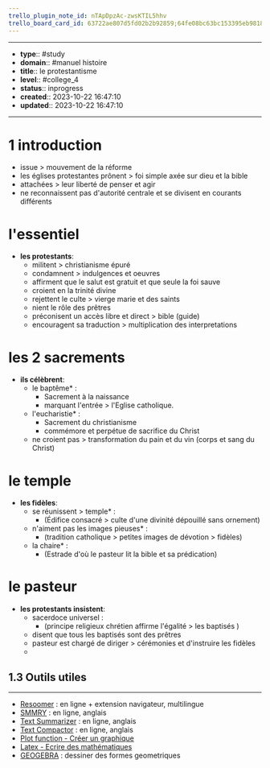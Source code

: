 ```yaml
---
trello_plugin_note_id: nTApDpzAc-zwsKTIL5hhv
trello_board_card_id: 63722ae807d5fd02b2b92859;64fe08bc63bc153395eb9818
---
```




---
- **type**:: #study
- **domain**:: #manuel histoire
- **title**:: le protestantisme
- **level**:: #college_4
- **status**:: inprogress
- **created**:: 2023-10-22 16:47:10
- **updated**:: 2023-10-22 16:47:10
---


# 1 introduction


- issue > mouvement de la réforme
- les églises protestantes prônent > foi simple axée sur dieu et la bible
- attachées > leur liberté de penser et agir
- ne reconnaissent pas d'autorité centrale et se divisent en courants différents

# l'essentiel

- **les protestants**:
	- militent > christianisme épuré
	- condamnent > indulgences et oeuvres
	- affirment que le salut est gratuit et que seule la foi sauve
	- croient en la trinité divine
	- rejettent le culte > vierge marie et des saints
	- nient le rôle des prêtres
	- préconisent un accès libre et direct > bible (guide)
	- encouragent sa traduction > multiplication des interpretations

# les 2 sacrements

- **ils célèbrent**:
	- le baptême* :
		- Sacrement à la naissance
		- marquant l'entrée > l'Eglise catholique.
	- l'eucharistie* :
		- Sacrement du christianisme 
		- commémore et perpétue de sacrifice du Christ
	- ne croient pas > transformation du pain et du vin (corps et sang du Christ)

# le temple

- **les fidèles**:
	- se réunissent > temple* :
		- (Édifice consacré > culte d'une divinité dépouillé sans ornement)
	- n'aiment pas les images pieuses* :
		- (tradition catholique > petites images de dévotion > fidèles)
	- la chaire* :
		- (Estrade d'où le pasteur lit la bible et sa prédication)

# le pasteur

- **les protestants insistent**:
	- sacerdoce universel :
		- (principe religieux chrétien affirme l'égalité > les baptisés )
	- disent que tous les baptisés sont des prêtres
	- pasteur est chargé de diriger > cérémonies et d'instruire les fidèles
	- 





## 1.3	Outils utiles
---

-   [Resoomer](https://resoomer.com/fr) : en ligne + extension navigateur, multilingue
-   [SMMRY](https://smmry.com/) : en ligne, anglais
-   [Text Summarizer](http://textsummarization.net/text-summarizer) : en ligne, anglais
-   [Text Compactor](https://www.textcompactor.com/) : en ligne, anglais
- [Plot function - Créer un graphique](https://github.com/leonhma/obsidian-functionplot)
- [Latex - Ecrire des mathématiques](https://fr.wikibooks.org/wiki/LaTeX/%C3%89crire_des_math%C3%A9matiques)
- [GEOGEBRA](https://www.geogebra.org/geometry?lang=fr) : dessiner des formes geometriques 